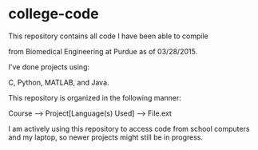 # college-code

This repository contains all code I have been able to compile

from Biomedical Engineering at Purdue as of 03/28/2015. 


I've done projects using: 

C, Python, MATLAB, and Java.

This repository is organized in the following manner:

Course --> Project[Language(s) Used] --> File.ext

I am actively using this repository to access code from school computers and my laptop, so newer projects might still be in progress.
